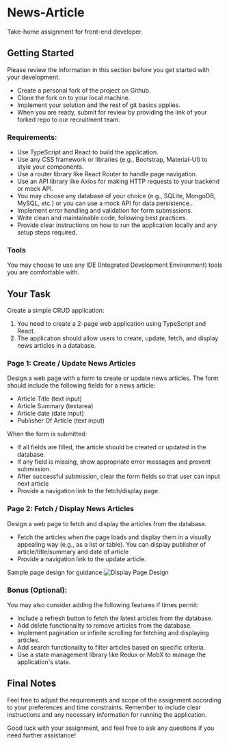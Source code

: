 # News-Article
Take-home assignment for front-end developer.

## Getting Started
Please review the information in this section before you get started with your development. 
* Create a personal fork of the project on Github.
* Clone the fork on to your local machine.
* Implement your solution and the rest of git basics applies.
* When you are ready, submit for review by providing the link of your forked repo to our recruitment team.

### Requirements:
* Use TypeScript and React to build the application.
* Use any CSS framework or libraries (e.g., Bootstrap, Material-UI) to style your components.
* Use a router library like React Router to handle page navigation.
* Use an API library like Axios for making HTTP requests to your backend or mock API.
* You may choose any database of your choice (e.g., SQLite, MongoDB, MySQL, etc.) or you can use a mock API for data persistence..
* Implement error handling and validation for form submissions.
* Write clean and maintainable code, following best practices.
* Provide clear instructions on how to run the application locally and any setup steps required.

### Tools
You may choose to use any IDE (Integrated Development Environment) tools you are comfortable with.

## Your Task
Create a simple CRUD application:
1. You need to create a 2-page web application using TypeScript and React. 
2. The application should allow users to create, update, fetch, and display news articles in a database. 

### Page 1: Create / Update News Articles
Design a web page with a form to create or update news articles. The form should include the following fields for a news article:
* Article Title (text input)
* Article Summary (textarea)
* Article date (date input)
* Publisher Of Article (text input)

When the form is submitted:
* If all fields are filled, the article should be created or updated in the database.
* If any field is missing, show appropriate error messages and prevent submission.
* After successful submission, clear the form fields so that user can input next article
* Provide a navigation link to the fetch/display page.

### Page 2: Fetch / Display News Articles
Design a web page to fetch and display the articles from the database.
* Fetch the articles when the page loads and display them in a visually appealing way (e.g., as a list or table). You can display publisher of article/title/summary and date of article
* Provide a navigation link to the update article.

Sample page design for guidance
![Display Page Design](https://github.com/chunyang-hs/news-article/blob/master/sample-display-page-design.png)

### Bonus (Optional):
You may also consider adding the following features if times permit:
* Include a refresh button to fetch the latest articles from the database.
* Add delete functionality to remove articles from the database.
* Implement pagination or infinite scrolling for fetching and displaying articles.
* Add search functionality to filter articles based on specific criteria.
* Use a state management library like Redux or MobX to manage the application's state.

## Final Notes
Feel free to adjust the requirements and scope of the assignment according to your preferences and time constraints. 
Remember to include clear instructions and any necessary information for running the application. 

Good luck with your assignment, and feel free to ask any questions if you need further assistance!
